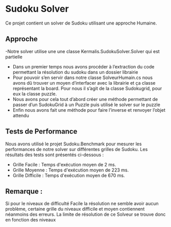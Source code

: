 # Sudoku Solver

Ce projet contient un solver de Sudoku utilisant une approche Humaine.

## Approche

-Notre solver utilise une une classe Kermalis.SudokuSolver.Solver qui est partielle
-	Dans un premier temps nous avons procéder à l’extraction du code permettant la résolution du sudoku dans un dossier librairie
-	Pour pouvoir s’en servir dans notre classe SolveurHumain.cs nous avons dû trouver un moyen d’interfacer avec la librairie et ça classe représentant la board. Pour nous il s’agit de la classe Sudokugrid, pour eux la classe puzzle.
-	Nous avons pour cela tout d’abord créer une méthode permettant de passer d’un SudokuGrid à un Puzzle puis utilisé le solver sur le puzzle
-	Enfin nous avons fait une méthode pour faire l’inverse et renvoyer l’objet attendu


## Tests de Performance

Nous avons utilisé le projet Sudoku.Benchmark pour mesurer les performances de notre solver sur différentes grilles de Sudoku. Les résultats des tests sont présentés ci-dessous :

- Grille Facile : Temps d'exécution moyen de 2 ms.
- Grille Moyenne : Temps d'exécution moyen de 223 ms.
- Grille Difficile : Temps d'exécution moyen de 670 ms.

## Remarque : 

Si pour le niveaux de difficulté Facile la résolution ne semble avoir aucun problème, certaine grille du niveaux difficile et moyen contiennent néanmoins des erreurs. 
La limite de résolution de ce Solveur se trouve donc en fonction des niveaux